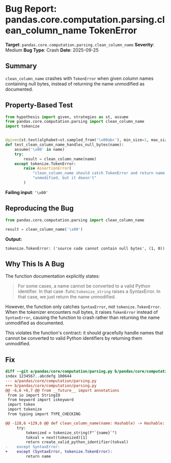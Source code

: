 # Bug Report: pandas.core.computation.parsing.clean_column_name TokenError

**Target**: `pandas.core.computation.parsing.clean_column_name`
**Severity**: Medium
**Bug Type**: Crash
**Date**: 2025-09-25

## Summary

`clean_column_name` crashes with `TokenError` when given column names containing null bytes, instead of returning the name unmodified as documented.

## Property-Based Test

```python
from hypothesis import given, strategies as st, assume
from pandas.core.computation.parsing import clean_column_name
import tokenize


@given(st.text(alphabet=st.sampled_from('\x00abc'), min_size=1, max_size=10))
def test_clean_column_name_handles_null_bytes(name):
    assume('\x00' in name)
    try:
        result = clean_column_name(name)
    except tokenize.TokenError:
        raise AssertionError(
            "clean_column_name should catch TokenError and return name "
            "unmodified, but it doesn't"
        )
```

**Failing input**: `'\x00'`

## Reproducing the Bug

```python
from pandas.core.computation.parsing import clean_column_name

result = clean_column_name('\x00')
```

**Output:**
```
tokenize.TokenError: ('source code cannot contain null bytes', (1, 0))
```

## Why This Is A Bug

The function documentation explicitly states:

> For some cases, a name cannot be converted to a valid Python identifier.
> In that case :func:`tokenize_string` raises a SyntaxError.
> In that case, we just return the name unmodified.

However, the function only catches `SyntaxError`, not `tokenize.TokenError`. When the tokenizer encounters null bytes, it raises `TokenError` instead of `SyntaxError`, causing the function to crash rather than returning the name unmodified as documented.

This violates the function's contract: it should gracefully handle names that cannot be converted to valid Python identifiers by returning them unmodified.

## Fix

```diff
diff --git a/pandas/core/computation/parsing.py b/pandas/core/computation/parsing.py
index 1234567..abcdefg 100644
--- a/pandas/core/computation/parsing.py
+++ b/pandas/core/computation/parsing.py
@@ -6,6 +6,7 @@ from __future__ import annotations
 from io import StringIO
 from keyword import iskeyword
 import token
 import tokenize
 from typing import TYPE_CHECKING

@@ -128,6 +129,6 @@ def clean_column_name(name: Hashable) -> Hashable:
     try:
         tokenized = tokenize_string(f"`{name}`")
         tokval = next(tokenized)[1]
         return create_valid_python_identifier(tokval)
-    except SyntaxError:
+    except (SyntaxError, tokenize.TokenError):
         return name
```